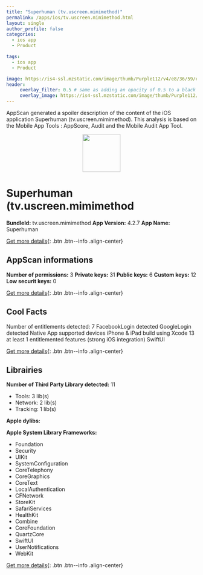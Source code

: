```yaml
---
title: "Superhuman (tv.uscreen.mimimethod)"
permalink: /apps/ios/tv.uscreen.mimimethod.html
layout: single
author_profile: false
categories: 
  - ios app 
  - Product 

tags: 
  - ios app 
  - Product 

image: https://is4-ssl.mzstatic.com/image/thumb/Purple112/v4/e8/36/59/e83659b8-8739-73c3-cf43-9ed914cd3b9d/AppIcon-0-1x_U007emarketing-0-7-0-0-GLES2_U002c0-85-220.png/512x512bb.jpg
header: 
     overlay_filter: 0.5 # same as adding an opacity of 0.5 to a black background
     overlay_image: https://is4-ssl.mzstatic.com/image/thumb/Purple112/v4/e8/36/59/e83659b8-8739-73c3-cf43-9ed914cd3b9d/AppIcon-0-1x_U007emarketing-0-7-0-0-GLES2_U002c0-85-220.png/512x512bb.jpg
---
```

AppScan generated a spoiler description of the content of the iOS application Superhuman (tv.uscreen.mimimethod). This analysis is based on the Mobile App Tools : AppScore, Audit and the Mobile Audit App Tool.

  
  
<div style="text-align: center;"><img src="https://is4-ssl.mzstatic.com/image/thumb/Purple112/v4/e8/36/59/e83659b8-8739-73c3-cf43-9ed914cd3b9d/AppIcon-0-1x_U007emarketing-0-7-0-0-GLES2_U002c0-85-220.png/512x512bb.jpg" width="100" height="100"></div>  
  
# Superhuman (tv.uscreen.mimimethod

**BundleId:** tv.uscreen.mimimethod
**App Version:** 4.2.7
**App Name:** Superhuman


[Get more details](/pricing.html){: .btn .btn--info .align-center}  
  
## AppScan informations 

**Number of permissions:** 3
**Private keys:** 31
**Public keys:** 6
**Custom keys:** 12
**Low securit keys:** 0
  
[Get more details](/pricing.html){: .btn .btn--info .align-center}

## Cool Facts

Number of entitlements detected: 7
FacebookLogin detected
GoogleLogin detected
Native App
supported devices iPhone & iPad
build using Xcode 13
at least 1 entitlemented features (strong iOS integration)
SwiftUI
  
[Get more details](/pricing.html){: .btn .btn--info .align-center}

## Librairies 
**Number of Third Party Library detected:** 11
- Tools: 3 lib(s)
- Network: 2 lib(s)
- Tracking: 1 lib(s)

**Apple dylibs:**


**Apple System Library Frameworks:**
- Foundation
- Security
- UIKit
- SystemConfiguration
- CoreTelephony
- CoreGraphics
- CoreText
- LocalAuthentication
- CFNetwork
- StoreKit
- SafariServices
- HealthKit
- Combine
- CoreFoundation
- QuartzCore
- SwiftUI
- UserNotifications
- WebKit


  
[Get more details](/pricing.html){: .btn .btn--info .align-center}


